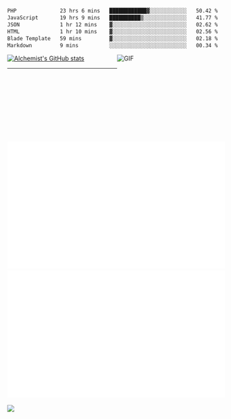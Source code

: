 <!--START_SECTION:waka-->

```text
PHP              23 hrs 6 mins   ████████████▓░░░░░░░░░░░░   50.42 %
JavaScript       19 hrs 9 mins   ██████████▒░░░░░░░░░░░░░░   41.77 %
JSON             1 hr 12 mins    ▓░░░░░░░░░░░░░░░░░░░░░░░░   02.62 %
HTML             1 hr 10 mins    ▓░░░░░░░░░░░░░░░░░░░░░░░░   02.56 %
Blade Template   59 mins         ▓░░░░░░░░░░░░░░░░░░░░░░░░   02.18 %
Markdown         9 mins          ░░░░░░░░░░░░░░░░░░░░░░░░░   00.34 %
```

<!--END_SECTION:waka-->

[![Alchemist's GitHub stats](https://github-readme-stats.vercel.app/api?username=DrMaxis&show_icons=true&theme=outrun&count_private=true)](#)
<img align="right" alt="GIF" src="https://user-images.githubusercontent.com/5355808/139111924-210cc6fa-9fb1-4dac-929d-6324a5836a92.gif" width="250" height="200" />
<hr />

![](https://raw.githubusercontent.com/DrMaxis/github-stats-transparent/output/generated/overview.svg)
![](https://raw.githubusercontent.com/DrMaxis/github-stats-transparent/output/generated/languages.svg)

 
<a href="https://count.getloli.com/"><img src="https://count.getloli.com/get/@:maxis-the-alchemist?theme=rule34"></a>
<!-- https://count.getloli.com/get/@alchemist?theme=rule34 -->
<br>
